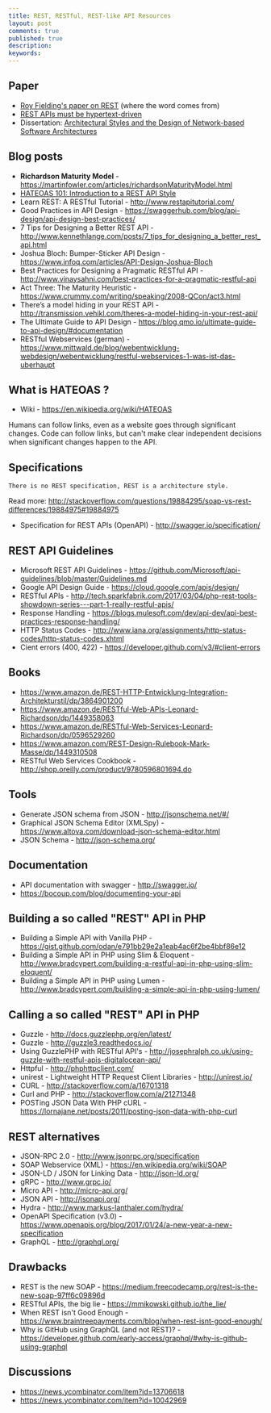 ```yaml
---
title: REST, RESTful, REST-like API Resources
layout: post
comments: true
published: true
description: 
keywords: 
---
```


## Paper
* [Roy Fielding's paper on REST](https://www.ics.uci.edu/~fielding/pubs/dissertation/rest_arch_style.htm) (where the word comes from)
* [REST APIs must be hypertext-driven](http://roy.gbiv.com/untangled/2008/rest-apis-must-be-hypertext-driven)
* Dissertation: [Architectural Styles and the Design of Network-based Software Architectures](http://www.ics.uci.edu/~fielding/pubs/dissertation/top.htm)

## Blog posts
* **Richardson Maturity Model** - <https://martinfowler.com/articles/richardsonMaturityModel.html>
* [HATEOAS 101: Introduction to a REST API Style](https://apigee.com/about/blog/technology/hateoas-101-introduction-rest-api-style-video-slides)
* Learn REST: A RESTful Tutorial - http://www.restapitutorial.com/
* Good Practices in API Design - https://swaggerhub.com/blog/api-design/api-design-best-practices/
* 7 Tips for Designing a Better REST API - http://www.kennethlange.com/posts/7_tips_for_designing_a_better_rest_api.html
* Joshua Bloch: Bumper-Sticker API Design - https://www.infoq.com/articles/API-Design-Joshua-Bloch
* Best Practices for Designing a Pragmatic RESTful API - http://www.vinaysahni.com/best-practices-for-a-pragmatic-restful-api
* Act Three: The Maturity Heuristic - https://www.crummy.com/writing/speaking/2008-QCon/act3.html
* There’s a model hiding in your REST API - http://transmission.vehikl.com/theres-a-model-hiding-in-your-rest-api/
* The Ultimate Guide to API Design - https://blog.qmo.io/ultimate-guide-to-api-design/#documentation
* RESTful Webservices (german) - https://www.mittwald.de/blog/webentwicklung-webdesign/webentwicklung/restful-webservices-1-was-ist-das-uberhaupt

## What is HATEOAS ?

* Wiki - https://en.wikipedia.org/wiki/HATEOAS

Humans can follow links, even as a website goes through significant changes. Code can follow links, but can't make clear independent decisions when significant changes happen to the API.

## Specifications

`There is no REST specification, REST is a architecture style.`

Read more: <http://stackoverflow.com/questions/19884295/soap-vs-rest-differences/19884975#19884975>

* Specification for REST APIs (OpenAPI) - <http://swagger.io/specification/>

## REST API Guidelines

* Microsoft REST API Guidelines - https://github.com/Microsoft/api-guidelines/blob/master/Guidelines.md
* Google API Design Guide - https://cloud.google.com/apis/design/
* RESTful APIs - http://tech.sparkfabrik.com/2017/03/04/php-rest-tools-showdown-series---part-1-really-restful-apis/
* Response Handling - https://blogs.mulesoft.com/dev/api-dev/api-best-practices-response-handling/
* HTTP Status Codes - http://www.iana.org/assignments/http-status-codes/http-status-codes.xhtml
* Cient errors (400, 422) - https://developer.github.com/v3/#client-errors

## Books

* https://www.amazon.de/REST-HTTP-Entwicklung-Integration-Architekturstil/dp/3864901200
* https://www.amazon.de/RESTful-Web-APIs-Leonard-Richardson/dp/1449358063
* https://www.amazon.de/RESTful-Web-Services-Leonard-Richardson/dp/0596529260
* https://www.amazon.com/REST-Design-Rulebook-Mark-Masse/dp/1449310508
* RESTful Web Services Cookbook - http://shop.oreilly.com/product/9780596801694.do

## Tools
* Generate JSON schema from JSON - http://jsonschema.net/#/
* Graphical JSON Schema Editor (XMLSpy) - https://www.altova.com/download-json-schema-editor.html
* JSON Schema - http://json-schema.org/

## Documentation
* API documentation with swagger - http://swagger.io/
* https://bocoup.com/blog/documenting-your-api

## Building a so called "REST" API in PHP
* Building a Simple API with Vanilla PHP - https://gist.github.com/odan/e791bb29e2a1eab4ac6f2be4bbf86e12
* Building a Simple API in PHP using Slim & Eloquent - http://www.bradcypert.com/building-a-restful-api-in-php-using-slim-eloquent/
* Building a Simple API in PHP using Lumen - http://www.bradcypert.com/building-a-simple-api-in-php-using-lumen/

## Calling a so called "REST" API in PHP

* Guzzle - http://docs.guzzlephp.org/en/latest/
* Guzzle - http://guzzle3.readthedocs.io/
* Using GuzzlePHP with RESTful API's - http://josephralph.co.uk/using-guzzle-with-restful-apis-digitalocean-api/
* Httpful  - http://phphttpclient.com/
* unirest - Lightweight HTTP Request Client Libraries - http://unirest.io/
* CURL - http://stackoverflow.com/a/16701318
* Curl and PHP - http://stackoverflow.com/a/21271348
* POSTing JSON Data With PHP cURL - https://lornajane.net/posts/2011/posting-json-data-with-php-curl

## REST alternatives

* JSON-RPC 2.0 - http://www.jsonrpc.org/specification
* SOAP Webservice (XML) - https://en.wikipedia.org/wiki/SOAP
* JSON-LD / JSON for Linking Data - http://json-ld.org/
* gRPC - http://www.grpc.io/
* Micro API - http://micro-api.org/
* JSON API - http://jsonapi.org/
* Hydra - http://www.markus-lanthaler.com/hydra/
* OpenAPI Specification (v3.0) - https://www.openapis.org/blog/2017/01/24/a-new-year-a-new-specification
* GraphQL - http://graphql.org/

## Drawbacks
* REST is the new SOAP - https://medium.freecodecamp.org/rest-is-the-new-soap-97ff6c09896d
* RESTful APIs, the big lie - https://mmikowski.github.io/the_lie/
* When REST isn't Good Enough - https://www.braintreepayments.com/blog/when-rest-isnt-good-enough/
* Why is GitHub using GraphQL (and not REST)? - https://developer.github.com/early-access/graphql/#why-is-github-using-graphql

## Discussions
* https://news.ycombinator.com/item?id=13706618
* https://news.ycombinator.com/item?id=10042969